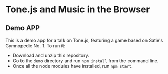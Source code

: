 # Tone.js and Music in the Browser
## Demo APP

This is a demo app for a talk on Tone.js, featuring a game based on Satie's Gymnopedie No. 1. To run it:

* Download and unzip this repository.
* Go to the `demo` directory and run `npm install` from the command line.
* Once all the node modules have installed, run `npm start`.